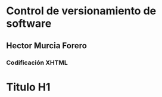 # Control de versionamiento de software
## Hector Murcia Forero
### Codificación XHTML
<h1>Titulo H1</h1>
